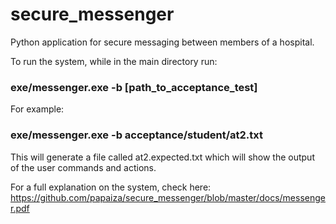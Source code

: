 # secure_messenger
Python application for secure messaging between members of a hospital. 

To run the system, while in the main directory run:

### exe/messenger.exe -b [path_to_acceptance_test]

For example:
### exe/messenger.exe -b acceptance/student/at2.txt

This will generate a file called at2.expected.txt which will show the output of the user commands and actions.

For a full explanation on the system, check here: https://github.com/papaiza/secure_messenger/blob/master/docs/messenger.pdf 
